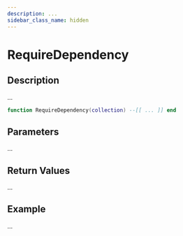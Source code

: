 ```yaml
---
description: ...
sidebar_class_name: hidden
---
```


# RequireDependency

## Description

...

```lua
function RequireDependency(collection) --[[ ... ]] end
```

## Parameters

...

## Return Values

...

## Example

...


